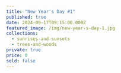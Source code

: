 ```yaml
---
title: "New Year's Day #1"
published: true
date: 2024-09-17T09:15:00.000Z
featured_image: /img/new-year-s-day-1.jpg
collections:
  - sunrises-and-sunsets
  - trees-and-woods
private: true
price: 0
sold: false
---
```

